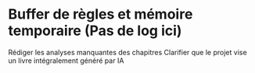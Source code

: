 # Buffer de règles et mémoire temporaire (Pas de log ici)
Rédiger les analyses manquantes des chapitres
Clarifier que le projet vise un livre intégralement généré par IA

